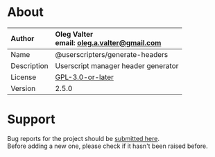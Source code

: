 
# About

| Author       | Oleg Valter<br>email: [oleg.a.valter@gmail.com](mailto:oleg.a.valter@gmail.com) |
| :----------- | :----------------------- |
| Name         | @userscripters/generate-headers    |
| Description  | Userscript manager header generator           |
| License      | [GPL-3.0-or-later](https://spdx.org/licenses/GPL-3.0-or-later)                 |
| Version      | 2.5.0               |

# Support

Bug reports for the project should be [submitted here](https://github.com/userscripters/generate-headers/issues).
<br>Before adding a new one, please check if it hasn't been raised before.
  